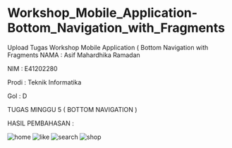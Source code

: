 # Workshop_Mobile_Application-Bottom_Navigation_with_Fragments
Upload Tugas Workshop Mobile Application ( Bottom Navigation with Fragments
NAMA  : Asif Mahardhika Ramadan

NIM   : E41202280

Prodi : Teknik Informatika

Gol   : D


TUGAS MINGGU 5 ( BOTTOM NAVIGATION )

HASIL PEMBAHASAN :

![home](https://user-images.githubusercontent.com/80689807/137176498-cd65374b-2d03-46fd-bf8e-41911fa15b0a.jpeg)
![like](https://user-images.githubusercontent.com/80689807/137176496-117d848c-3159-4c6d-86ab-d9b05c20919b.jpeg)
![search](https://user-images.githubusercontent.com/80689807/137176485-30088456-e961-47d7-911c-7b1efe96aa3b.jpeg)
![shop](https://user-images.githubusercontent.com/80689807/137176490-8eebba9f-6a3b-43d7-a948-1dd00d343314.jpeg)

